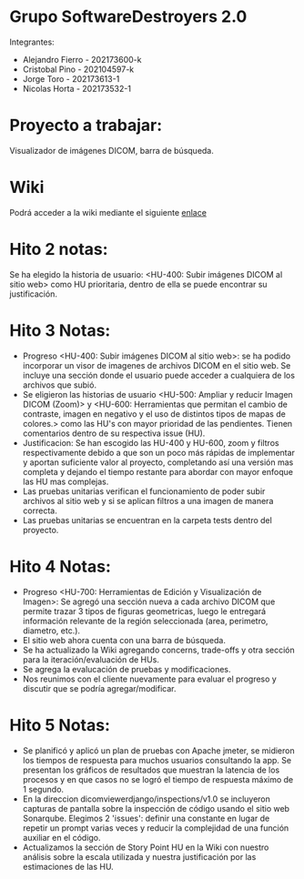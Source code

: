 # Grupo SoftwareDestroyers 2.0

Integrantes:  
* Alejandro Fierro - 202173600-k  
* Cristobal Pino - 202104597-k  
* Jorge Toro - 202173613-1  
* Nicolas Horta - 202173532-1  

# Proyecto a trabajar:
Visualizador de imágenes DICOM, barra de búsqueda.

# Wiki
Podrá acceder a la wiki mediante el siguiente [enlace](https://github.com/AlejandroMG/GRP-SoftwateDestroyers-2024-PROYINF/wiki)

# Hito 2 notas:
Se ha elegido la historia de usuario:
<HU-400: Subir imágenes DICOM al sitio web> como HU prioritaria, dentro de ella se puede encontrar su justificación.  

# Hito 3 Notas:
* Progreso <HU-400: Subir imágenes DICOM al sitio web>: se ha podido incorporar un visor de imagenes de archivos DICOM en el sitio web. Se incluye una sección donde el usuario puede acceder a cualquiera de los archivos que subió.
* Se eligieron las historias de usuario <HU-500: Ampliar y reducir Imagen DICOM (Zoom)> y <HU-600: Herramientas que permitan el cambio de contraste, imagen en negativo y el uso de distintos tipos de mapas de colores.> como las HU's con mayor prioridad de las pendientes. Tienen comentarios dentro de su respectiva issue (HU).  
* Justificacion: Se han escogido las HU-400 y HU-600, zoom y filtros respectivamente debido a que son un poco más rápidas de implementar y aportan suficiente valor al proyecto, completando así una versión mas completa y dejando el tiempo restante para abordar con mayor enfoque las HU mas complejas.   
* Las pruebas unitarias verifican el funcionamiento de poder subir archivos al sitio web y si se aplican filtros a una imagen de manera correcta.
* Las pruebas unitarias se encuentran en la carpeta tests dentro del proyecto.

# Hito 4 Notas:  
* Progreso <HU-700: Herramientas de Edición y Visualización de Imagen>: Se agregó una sección nueva a cada archivo DICOM que permite trazar 3 tipos de figuras geometricas, luego le entregará información relevante de la región seleccionada (area, perimetro, diametro, etc.).
* El sitio web ahora cuenta con una barra de búsqueda.
* Se ha actualizado la Wiki agregando concerns, trade-offs y otra sección para la iteración/evaluación de HUs.
* Se agrega la evalucación de pruebas y modificaciones.
* Nos reunimos con el cliente nuevamente para evaluar el progreso y discutir que se podría agregar/modificar.

# Hito 5 Notas:
* Se planificó y aplicó un plan de pruebas con Apache jmeter, se midieron los tiempos de respuesta para muchos usuarios consultando la app. Se presentan los gráficos de resultados que muestran la latencia de los procesos y en que casos no se logró el tiempo de respuesta máximo de 1 segundo.
* En la direccion dicomviewerdjango/inspections/v1.0 se incluyeron capturas de pantalla sobre la inspección de código usando el sitio web Sonarqube. Elegimos 2 'issues': definir una constante en lugar de repetir un prompt varias veces y reducir la complejidad de una función auxiliar en el código.
* Actualizamos la sección de Story Point HU en la Wiki con nuestro análisis sobre la escala utilizada y nuestra justificación por las estimaciones de las HU.
